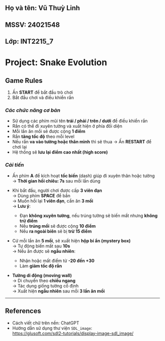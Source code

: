 ## Họ và tên: Vũ Thuỳ Linh  
## MSSV: 24021548  
## Lớp: INT2215_7  

# Project: Snake Evolution

## Game Rules

1. Ấn **START** để bắt đầu trò chơi  
2. Bắt đầu chơi và điều khiển rắn

### *Các chức năng cơ bản*  
+ Sử dụng các phím mũi tên **trái / phải / trên / dưới** để điều khiển rắn  
+ Rắn có thể đi xuyên tường và xuất hiện ở phía đối diện  
+ Mỗi lần ăn mồi sẽ được cộng **1 điểm**  
+ Rắn **tăng tốc độ** theo mỗi level  
+ Nếu rắn **va vào tường hoặc thân mình** thì sẽ thua → Ấn **RESTART** để chơi lại  
+ Hệ thống sẽ **lưu lại điểm cao nhất (high score)**  

### *Cải tiến*  
+ Ấn phím **A** để kích hoạt **tốc biến** (dash) giúp đi xuyên thân hoặc tường  
  → **Thời gian hồi chiêu: 7s** sau mỗi lần dùng  
+ Khi bắt đầu, người chơi được cấp **3 viên đạn**  
  → Dùng phím **SPACE** để bắn  
  → Muốn hồi lại **1 viên đạn**, cần ăn **3 mồi**  
  → **Lưu ý**:  
    - Đạn **không xuyên tường**, nếu trúng tường sẽ biến mất nhưng **không trừ điểm**  
    - Nếu **trúng mồi** sẽ được cộng **10 điểm**  
    - Nếu **ra ngoài biên** sẽ bị **trừ 15 điểm**

+ Cứ mỗi lần ăn **5 mồi**, sẽ xuất hiện **hộp bí ẩn (mystery box)**  
  → Tự động biến mất sau **10s**  
  → Nếu ăn được sẽ **ngẫu nhiên**:  
    - Nhận hoặc mất điểm từ **-20 đến +30**  
    - Làm **giảm tốc độ rắn**

+ **Tường di động (moving wall)**  
  → Di chuyển theo **chiều ngang**  
  → Tác dụng giống tường cố định  
  → Xuất hiện **ngẫu nhiên** sau mỗi **3 lần ăn mồi**

---

## References

+ Cách viết chữ trên nền: ChatGPT  
+ Hướng dẫn sử dụng thư viện `SDL_image`:  
  https://glusoft.com/sdl2-tutorials/display-image-sdl_image/
